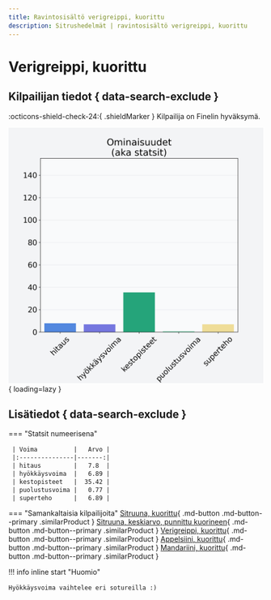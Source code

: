 ```yaml
---
title: Ravintosisältö verigreippi, kuorittu
description: Sitrushedelmät | ravintosisältö verigreippi, kuorittu
---
```


# Verigreippi, kuorittu


## Kilpailijan tiedot { data-search-exclude }

:octicons-shield-check-24:{ .shieldMarker } Kilpailija on Finelin hyväksymä.

![Verigreippi, kuorittu](./images/verigreippi-kuorittu.png){ loading=lazy }

## Lisätiedot { data-search-exclude }
=== "Statsit numeerisena"

     | Voima          |   Arvo |
     |:---------------|-------:|
     | hitaus         |   7.8  |
     | hyökkäysvoima  |   6.89 |
     | kestopisteet   |  35.42 |
     | puolustusvoima |   0.77 |
     | superteho      |   6.89 |

=== "Samankaltaisia kilpailijoita"
    [Sitruuna, kuorittu](/sitruuna-kuorittu){ .md-button .md-button--primary .similarProduct }
    [Sitruuna, keskiarvo, punnittu kuorineen](/sitruuna-keskiarvo-punnittu-kuorineen){ .md-button .md-button--primary .similarProduct }
    [Verigreippi, kuorittu](/verigreippi-kuorittu){ .md-button .md-button--primary .similarProduct }
    [Appelsiini, kuorittu](/appelsiini-kuorittu){ .md-button .md-button--primary .similarProduct }
    [Mandariini, kuorittu](/mandariini-kuorittu){ .md-button .md-button--primary .similarProduct }

!!! info inline start "Huomio"

    Hyökkäysvoima vaihtelee eri sotureilla :)
